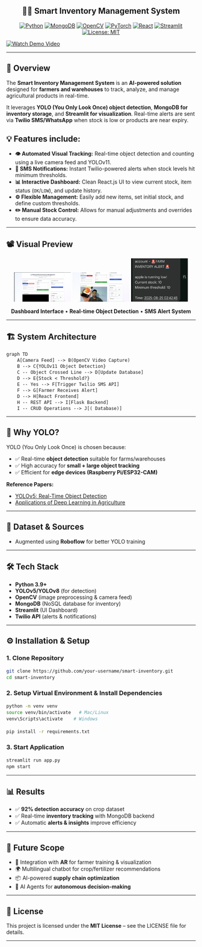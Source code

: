 <div>
<h2 align="center">🧑‍🌾 Smart Inventory Management System</h2>

<p align="center">
  <a href="https://www.python.org/"><img src="https://img.shields.io/badge/Python-3.9+-blue?logo=python" alt="Python"></a>
  <a href="https://www.mongodb.com/"><img src="https://img.shields.io/badge/Database-MongoDB-green?logo=mongodb" alt="MongoDB"></a>
  <a href="https://opencv.org/"><img src="https://img.shields.io/badge/Computer%20Vision-OpenCV-orange?logo=opencv" alt="OpenCV"></a>
  <a href="https://pytorch.org/"><img src="https://img.shields.io/badge/Deep%20Learning-PyTorch-red?logo=pytorch" alt="PyTorch"></a>
  <a href="https://reactjs.org/"><img src="https://img.shields.io/badge/Frontend-React-61DAFB?logo=react&logoColor=black" alt="React"></a>
  <a href="https://streamlit.io/"><img src="https://img.shields.io/badge/Frontend-Streamlit-brightgreen?logo=streamlit" alt="Streamlit"></a>
  <a href="https://opensource.org/licenses/MIT"><img src="https://img.shields.io/badge/License-MIT-yellow.svg" alt="License: MIT"></a>
</p>

<div>
    <div>
      <a href="https://drive.google.com/file/d/17tcCczXaBVLZVIWOP7DyQyGZpOlBfoZD/view?usp=sharing" target="_blank">
        <img src="https://img.shields.io/badge/Demo_Video-Click_Here-red?style=for-the-badge&logo=youtube&logoColor=white" alt="Watch Demo Video" />
      </a>
    </div>
  </div>
</div>

---

## 📌 Overview  

The **Smart Inventory Management System** is an **AI-powered solution** designed for **farmers and warehouses** to track, analyze, and manage agricultural products in real-time.  

It leverages **YOLO (You Only Look Once) object detection**, **MongoDB for inventory storage**, and **Streamlit for visualization**. Real-time alerts are sent via **Twilio SMS/WhatsApp** when stock is low or products are near expiry.  

## 💡 Features include: 

-   **👁️ Automated Visual Tracking:** Real-time object detection and counting using a live camera feed and YOLOv11.
-   **📱 SMS Notifications:** Instant Twilio-powered alerts when stock levels hit minimum thresholds.
-   **📊 Interactive Dashboard:** Clean React.js UI to view current stock, item status (`OK`/`LOW`), and update history.
-   **⚙️ Flexible Management:** Easily add new items, set initial stock, and define custom thresholds.
-   **✏️ Manual Stock Control:** Allows for manual adjustments and overrides to ensure data accuracy.

---

## 📽️ Visual Preview  

<p align="center">
  <img src="assets/img3.jpeg" alt="Dashboard Preview" width="30%">
  <img src="assets/img1.jpg" alt="Object Detection with Count" width="30%">
  <img src="assets/img2.jpeg" alt="SMS Notification" width="30%">
</p>

<div align="center">
  <strong>Dashboard Interface</strong> • <strong>Real-time Object Detection</strong> • <strong>SMS Alert System</strong>
</div>

---

## 🏗️ System Architecture

```mermaid
graph TD
    A[Camera Feed] --> B(OpenCV Video Capture)
    B --> C{YOLOv11 Object Detection}
    C -- Object Crossed Line --> D[Update Database]
    D --> E{Stock < Threshold?}
    E -- Yes --> F[Trigger Twilio SMS API]
    F --> G[Farmer Receives Alert]
    D --> H[React Frontend]
    H -- REST API --> I[Flask Backend]
    I -- CRUD Operations --> J[( Database)]
```

---

## 📑 Why YOLO?  

YOLO (You Only Look Once) is chosen because:  
- ✅ Real-time **object detection** suitable for farms/warehouses  
- ✅ High accuracy for **small + large object tracking**  
- ✅ Efficient for **edge devices (Raspberry Pi/ESP32-CAM)**  

**Reference Papers:**  
- [YOLOv5: Real-Time Object Detection](https://arxiv.org/abs/1506.02640)  
- [Applications of Deep Learning in Agriculture](https://www.sciencedirect.com/science/article/pii/S0168169919300372)  

---

## 📂 Dataset & Sources    
- Augmented using **Roboflow** for better YOLO training  
---

## 🛠️ Tech Stack  

- **Python 3.9+**  
- **YOLOv5/YOLOv8** (for detection)  
- **OpenCV** (image preprocessing & camera feed)  
- **MongoDB** (NoSQL database for inventory)  
- **Streamlit** (UI Dashboard)  
- **Twilio API** (alerts & notifications)  

---

## ⚙️ Installation & Setup  

### 1. Clone Repository  
```bash
git clone https://github.com/your-username/smart-inventory.git
cd smart-inventory
```  

### 2. Setup Virtual Environment & Install Dependencies  
```bash
python -m venv venv
source venv/bin/activate   # Mac/Linux  
venv\Scripts\activate    # Windows  

pip install -r requirements.txt
```  

### 3. Start Application  
```bash
streamlit run app.py
npm start
```  

---

## 📊 Results  

- ✅ **92% detection accuracy** on crop dataset  
- ✅ Real-time **inventory tracking** with MongoDB backend  
- ✅ Automatic **alerts & insights** improve efficiency  

---

## 🔮 Future Scope  

- 🚀 Integration with **AR** for farmer training & visualization  
- 🌍 Multilingual chatbot for crop/fertilizer recommendations  
- 📦 AI-powered **supply chain optimization**  
- 🤖 AI Agents for **autonomous decision-making**  

---

## 📜 License  

This project is licensed under the **MIT License** – see the LICENSE file for details.  

---
